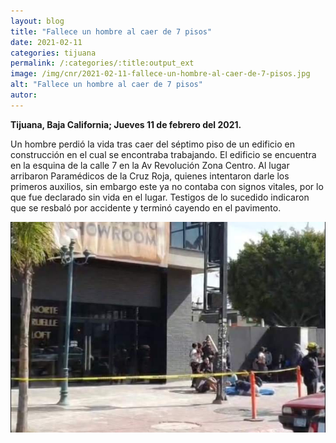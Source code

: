 ```yaml
---
layout: blog
title: "Fallece un hombre al caer de 7 pisos"
date: 2021-02-11
categories: tijuana
permalink: /:categories/:title:output_ext
image: /img/cnr/2021-02-11-fallece-un-hombre-al-caer-de-7-pisos.jpg
alt: "Fallece un hombre al caer de 7 pisos"
autor:
---
```


**Tijuana, Baja California; Jueves 11 de febrero del 2021.** 

Un hombre perdió la vida tras caer del séptimo piso de un edificio en construcción en el cual se encontraba trabajando.
El edificio se encuentra en la esquina de la calle 7 en la Av Revolución Zona Centro.
Al lugar arribaron Paramédicos de la Cruz Roja,  quienes intentaron darle los primeros auxilios, sin embargo este ya no contaba con signos vitales, por lo que fue declarado sin vida en el lugar.
Testigos de lo sucedido indicaron que se resbaló por accidente y terminó cayendo en el pavimento.


<div id="carouselExampleSlidesOnly" class="carousel slide" data-ride="carousel">
  <div class="carousel-inner">
    <div class="carousel-item active">
       <img class="d-block w-100" src="/img/cnr/2021-02-11-fallece-un-hombre-al-caer-de-7-pisos.jpg" loading="lazy"  alt="Fallece un hombre al caer de 7 pisos">
    </div>
  </div>
</div>